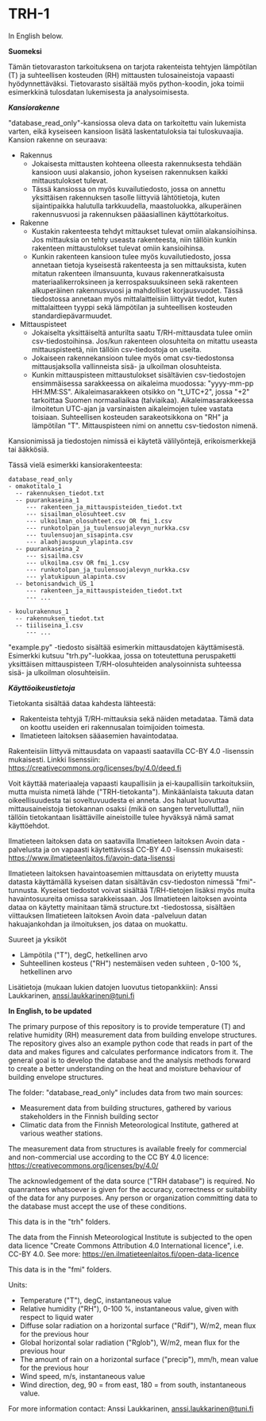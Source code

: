 # TRH-1


In English below.

**Suomeksi**

Tämän tietovaraston tarkoituksena on tarjota rakenteista tehtyjen lämpötilan (T) ja suhteellisen kosteuden (RH) mittausten tulosaineistoja vapaasti hyödynnettäväksi. Tietovarasto sisältää myös python-koodin, joka toimii esimerkkinä tulosdatan lukemisesta ja analysoimisesta.

***Kansiorakenne***

"database_read_only"-kansiossa oleva data on tarkoitettu vain lukemista varten, eikä kyseiseen kansioon lisätä laskentatuloksia tai tuloskuvaajia. Kansion rakenne on seuraava:
- Rakennus
    - Jokaisesta mittausten kohteena olleesta rakennuksesta tehdään kansioon uusi alakansio, johon kyseisen rakennuksen kaikki mittaustulokset tulevat.
    - Tässä kansiossa on myös kuvailutiedosto, jossa on annettu yksittäisen rakennuksen tasolle liittyviä lähtötietoja, kuten sijaintipaikka halutulla tarkkuudella, maastoluokka, alkuperäinen rakennusvuosi ja rakennuksen pääasiallinen käyttötarkoitus.
- Rakenne
    - Kustakin rakenteesta tehdyt mittaukset tulevat omiin alakansioihinsa. Jos mittauksia on tehty useasta rakenteesta, niin tällöin kunkin rakenteen mittaustulokset tulevat omiin kansioihinsa.
    - Kunkin rakenteen kansioon tulee myös kuvailutiedosto, jossa annetaan tietoja kyseisestä rakenteesta ja sen mittauksista, kuten mitatun rakenteen ilmansuunta, kuvaus rakenneratkaisusta materiaalikerroksineen ja kerrospaksuuksineen sekä rakenteen alkuperäinen rakennusvuosi ja mahdolliset korjausvuodet. Tässä tiedostossa annetaan myös mittalaitteisiin liittyvät tiedot, kuten mittalaitteen tyyppi sekä lämpötilan ja suhteellisen kosteuden standardiepävarmuudet.
- Mittauspisteet
    - Jokaiselta yksittäiseltä anturilta saatu T/RH-mittausdata tulee omiin csv-tiedostoihinsa. Jos/kun rakenteen olosuhteita on mitattu useasta mittauspisteetä, niin tällöin csv-tiedostoja on useita.
    - Jokaiseen rakennekansioon tulee myös omat csv-tiedostonsa mittausjaksolla vallinneista sisä- ja ulkoilman olosuhteista.
    - Kunkin mittauspisteen mittaustulokset sisältävien csv-tiedostojen ensimmäisessa sarakkeessa on aikaleima muodossa: "yyyy-mm-pp HH:MM:SS". Aikaleimasarakkeen otsikko on "t_UTC+2", jossa "+2" tarkoittaa Suomen normaaliaikaa (talviaikaa). Aikaleimasarakkeessa ilmoitetun UTC-ajan ja varsinaisten aikaleimojen tulee vastata toisiaan. Suhteellisen kosteuden sarakeotsikkona on "RH" ja lämpötilan "T". Mittauspisteen nimi on annettu csv-tiedoston nimenä.

Kansionimissä ja tiedostojen nimissä ei käytetä välilyöntejä, erikoismerkkejä tai ääkkösiä.

Tässä vielä esimerkki kansiorakenteesta:
```
database_read_only
- omakotitalo_1
  -- rakennuksen_tiedot.txt
  -- puurankaseina_1
     --- rakenteen_ja_mittauspisteiden_tiedot.txt
     --- sisailman_olosuhteet.csv
     --- ulkoilman_olosuhteet.csv OR fmi_1.csv
     --- runkotolpan_ja_tuulensuojalevyn_nurkka.csv
     --- tuulensuojan_sisapinta.csv
     --- alaohjauspuun_ylapinta.csv
  -- puurankaseina_2
     --- sisailma.csv
     --- ulkoilma.csv OR fmi_1.csv
     --- runkotolpan_ja_tuulensuojalevyn_nurkka.csv
     --- ylatukipuun_alapinta.csv
  -- betonisandwich_US_1
     --- rakenteen_ja_mittauspisteiden_tiedot.txt
     --- ...
     
- koulurakennus_1
  -- rakennuksen_tiedot.txt
  -- tiiliseina_1.csv
     --- ...
```

"example.py" -tiedosto sisältää esimerkin mittausdatojen käyttämisestä. Esimerkki kutsuu "trh.py"-luokkaa, jossa on toteutettuna peruspaketti yksittäisen mittauspisteen T/RH-olosuhteiden analysoinnista suhteessa sisä- ja ulkoilman olosuhteisiin.

***Käyttöoikeustietoja***

Tietokanta sisältää dataa kahdesta lähteestä:
- Rakenteista tehtyjä T/RH-mittauksia sekä näiden metadataa. Tämä data on koottu useiden eri rakennusalan toimijoiden toimesta.
- Ilmatieteen laitoksen sääasemien havaintodataa.

Rakenteisiin liittyvä mittausdata on vapaasti saatavilla CC-BY 4.0 -lisenssin mukaisesti. Linkki lisenssiin:
https://creativecommons.org/licenses/by/4.0/deed.fi

Voit käyttää materiaaleja vapaasti kaupallisiin ja ei-kaupallisiin tarkoituksiin, mutta muista nimetä lähde ("TRH-tietokanta"). Minkäänlaista takuuta datan oikeellisuudesta tai soveltuvuudesta ei anneta. Jos haluat luovuttaa mittausaineistoja tietokannan osaksi (mikä on sangen tervetullutta!), niin tällöin tietokantaan lisättäville aineistoille tulee hyväksyä nämä samat käyttöehdot.

Ilmatieteen laitoksen data on saatavilla Ilmatieteen laitoksen Avoin data -palvelusta ja on vapaasti käytettävissä CC-BY 4.0 -lisenssin mukaisesti:
https://www.ilmatieteenlaitos.fi/avoin-data-lisenssi

Ilmatieteen laitoksen havaintoasemien mittausdata on eriytetty muusta datasta käyttämällä kyseisen datan sisältävän csv-tiedoston nimessä "fmi"-tunnusta. Kyseiset tiedostot voivat sisältää T/RH-tietojen lisäksi myös muita havaintosuureita omissa sarakkeissaan. Jos Ilmatieteen laitoksen avointa dataa on käytetty mainitaan tämä structure.txt -tiedostossa, sisältäen viittauksen Ilmatieteen laitoksen Avoin data -palveluun datan hakuajankohdan ja ilmoituksen, jos dataa on muokattu.

Suureet ja yksiköt
- Lämpötila ("T"), degC, hetkellinen arvo
- Suhteellinen kosteus ("RH") nestemäisen veden suhteen , 0-100 %, hetkellinen arvo

Lisätietoja (mukaan lukien datojen luovutus tietopankkiin): Anssi Laukkarinen, anssi.laukkarinen@tuni.fi




**In  English, to be updated**

The primary purpose of this repository is to provide temperature (T) and relative humidity (RH) measurement data from building envelope structures. The repository gives also an example python code that reads in part of the data and makes figures and calculates performance indicators from it. The general goal is to develop the database and the analysis methods forward to create a better understanding on the heat and moisture behaviour of building envelope structures.

The folder: "database_read_only" includes data from two main sources:
- Measurement data from building structures, gathered by various stakeholders in the Finnish building sector
- Climatic data from the Finnish Meteorological Institute, gathered at various weather stations.

The measurement data from structures is available freely for commercial and non-commercial use according to the CC BY 4.0 licence:
https://creativecommons.org/licenses/by/4.0/

The acknowledgement of the data source ("TRH database") is required. No quanrantees whatsoever is given for the accuracy, correctness or suitability of the data for any purposes. Any person or organization committing data to the database must accept the use of these conditions.

This data is in the "trh" folders.

The data from the Finnish Meteorological Institute is subjected to the open data licence "Create Commons Attribution 4.0 International licence", i.e. CC-BY 4.0. See more:
https://en.ilmatieteenlaitos.fi/open-data-licence

This data is in the "fmi" folders.


Units:
- Temperature ("T"), degC, instantaneous value
- Relative humidity ("RH"), 0-100 %, instantaneous value, given with respect to liquid water
- Diffuse solar radiation on a horizontal surface ("Rdif"), W/m2, mean flux for the previous hour
- Global horizontal solar radiation ("Rglob"), W/m2, mean flux for the previous hour
- The amount of rain on a horizontal surface ("precip"), mm/h, mean value for the previous hour
- Wind speed, m/s, instantaneous value
- Wind direction, deg, 90 = from east, 180 = from south, instantaneous value.

For more information contact: Anssi Laukkarinen, anssi.laukkarinen@tuni.fi


